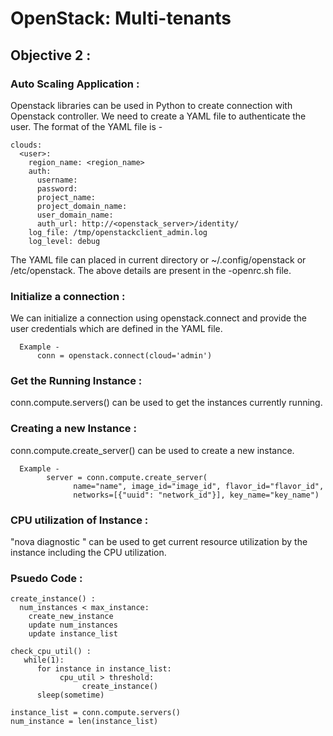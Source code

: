 # OpenStack: Multi-tenants

## Objective 2 :

### Auto Scaling Application : 

Openstack libraries can be used in Python to create connection with Openstack controller. We need to create a YAML file to authenticate
the user. The format of the YAML file is -

```
clouds:
  <user>:
    region_name: <region_name>
    auth:
      username: 
      password: 
      project_name: 
      project_domain_name: 
      user_domain_name: 
      auth_url: http://<openstack_server>/identity/
    log_file: /tmp/openstackclient_admin.log
    log_level: debug
 ```
 
 The YAML file can placed in current directory or  ~/.config/openstack or /etc/openstack. The above details are present in the <user>-openrc.sh file. 

### Initialize a connection :
We can initialize a connection using openstack.connect and provide the user credentials which are defined in the YAML file. 
```
  Example -       
      conn = openstack.connect(cloud='admin')
 ```
      
### Get the Running Instance :
conn.compute.servers() can be used to get the instances currently running.

### Creating a new Instance :
conn.compute.create_server() can be used to create a new instance. 
```
  Example - 
        server = conn.compute.create_server(
              name="name", image_id="image_id", flavor_id="flavor_id",
              networks=[{"uuid": "network_id"}], key_name="key_name")
 ```
              
### CPU utilization of Instance :
"nova diagnostic <instance>" can be used to get current resource utilization by the instance including the CPU utilization. 
  

### Psuedo Code : 
```
create_instance() : 
  num_instances < max_instance:
    create_new_instance 
    update num_instances
    update instance_list
    
check_cpu_util() :
   while(1):
      for instance in instance_list: 
           cpu_util > threshold: 
                create_instance()
      sleep(sometime)
      
instance_list = conn.compute.servers()
num_instance = len(instance_list)
```
